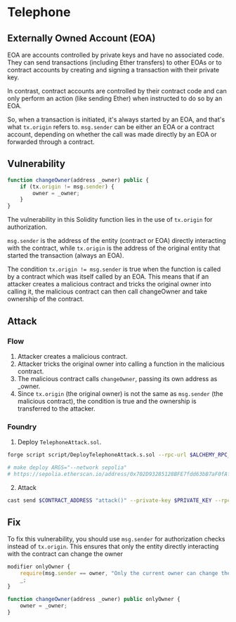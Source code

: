 # Telephone

## Externally Owned Account (EOA)

EOA are accounts controlled by private keys and have no associated code. They can send transactions (including Ether transfers) to other EOAs or to contract accounts by creating and signing a transaction with their private key.

In contrast, contract accounts are controlled by their contract code and can only perform an action (like sending Ether) when instructed to do so by an EOA.

So, when a transaction is initiated, it's always started by an EOA, and that's what `tx.origin` refers to. `msg.sender` can be either an EOA or a contract account, depending on whether the call was made directly by an EOA or forwarded through a contract.

## Vulnerability

```javascript
function changeOwner(address _owner) public {
    if (tx.origin != msg.sender) {
        owner = _owner;
    }
}
````

The vulnerability in this Solidity function lies in the use of `tx.origin` for authorization.

`msg.sender` is the address of the entity (contract or EOA) directly interacting with the contract, while `tx.origin` is the address of the original entity that started the transaction (always an EOA).

The condition `tx.origin != msg.sender` is true when the function is called by a contract which was itself called by an EOA. This means that if an attacker creates a malicious contract and tricks the original owner into calling it, the malicious contract can then call changeOwner and take ownership of the contract.

## Attack

### Flow
1. Attacker creates a malicious contract.
2. Attacker tricks the original owner into calling a function in the malicious contract.
3. The malicious contract calls `changeOwner`, passing its own address as _owner.
4. Since `tx.origin` (the original owner) is not the same as `msg.sender` (the malicious contract), the condition is true and the ownership is transferred to the attacker.

### Foundry

1. Deploy `TelephoneAttack.sol`.

```bash
forge script script/DeployTelephoneAttack.s.sol --rpc-url $ALCHEMY_RPC_URL --private-key $PRIVATE_KEY --broadcast --verify --etherscan-api-key $ETHERSCAN_API_KEY -vvvv --legacy

# make deploy ARGS="--network sepolia"
# https://sepolia.etherscan.io/address/0x702D93285128BFE7fdd63bB7aF0fAfA8121a8D75
```
2. Attack

```bash
cast send $CONTRACT_ADDRESS "attack()" --private-key $PRIVATE_KEY --rpc-url $ALCHEMY_RPC_URL --legacy
```

## Fix

To fix this vulnerability, you should use `msg.sender` for authorization checks instead of `tx.origin`. This ensures that only the entity directly interacting with the contract can change the owner

```javascript
modifier onlyOwner {
    require(msg.sender == owner, "Only the current owner can change the owner");
    _;
}

function changeOwner(address _owner) public onlyOwner {
    owner = _owner;
}
```
